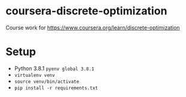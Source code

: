 # coursera-discrete-optimization
Course work for https://www.coursera.org/learn/discrete-optimization

# Setup
- Python 3.8.1 `pyenv global 3.8.1`
- `virtualenv venv`
- `source venv/bin/activate`
- `pip install -r requirements.txt`